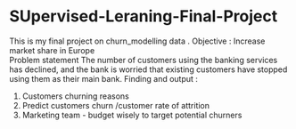# SUpervised-Leraning-Final-Project
This is my final project on churn_modelling data . 
Objective : Increase market share in Europe  
Problem statement The number of customers using the banking services has declined, and the bank is worried that existing customers have stopped using them as their main bank.
Finding and output :
1) Customers churning reasons
2) Predict customers churn /customer rate of attrition 
3) Marketing team - budget wisely to target potential churners
